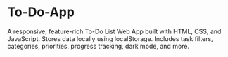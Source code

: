 # To-Do-App
A responsive, feature-rich To-Do List Web App built with HTML, CSS, and JavaScript. Stores data locally using localStorage. Includes task filters, categories, priorities, progress tracking, dark mode, and more.
